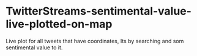 # TwitterStreams-sentimental-value-live-plotted-on-map
Live plot for all tweets that have coordinates, Its by searching and som sentimental value to it.
